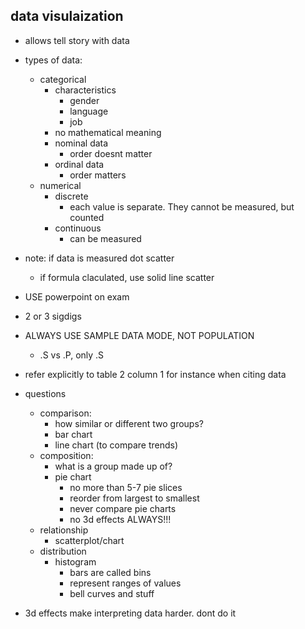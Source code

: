 ## data visulaization
* allows tell story with data
* types of data:
  * categorical
    * characteristics
      * gender
      * language
      * job
    * no mathematical meaning
    * nominal data
      * order doesnt matter
    * ordinal data
      * order matters
  * numerical
    * discrete
      * each value is separate. They cannot be measured, but counted
    * continuous
      * can be measured

* note: if data is measured dot scatter
  * if formula claculated, use solid line scatter
* USE powerpoint on exam
* 2 or 3 sigdigs
* ALWAYS USE SAMPLE DATA MODE, NOT POPULATION
  * .S vs .P, only .S
* refer explicitly to table 2 column 1 for instance when citing data

* questions
  * comparison:
    * how similar or different two groups?
    * bar chart
    * line chart (to compare trends)
  * composition:
    * what is a group made up of?
    * pie chart
      * no more than 5-7 pie slices
      * reorder from largest to smallest
      * never compare pie charts
      * no 3d effects ALWAYS!!!
  * relationship
    * scatterplot/chart
  * distribution
    * histogram
      * bars are called bins
      * represent ranges of values
      * bell curves and stuff

* 3d effects make interpreting data harder. dont do it